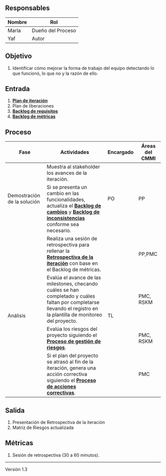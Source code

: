 ## Responsables
| Nombre    | Rol               |
| --------- | ----------------- |
| Marla     | Dueño del Proceso |
| Yaf       | Autor             |

## Objetivo
1. Identificar cómo mejorar la forma de trabajo del equipo detectando lo que funcionó, lo que no y la razón de ello.

## Entrada 
1. **[Plan de iteración](https://docs.google.com/spreadsheets/d/10jles4oKMwJUHPutNXLaHZ7kg8zFZ9TdrAVAJlUmjfU/edit#gid=753031204)**
2. Plan de liberaciones
3. **[Backlog de requisitos](https://docs.google.com/spreadsheets/d/1o6jLgBaUGFCco-8gIZqd8Ng3zqUKfJYZudfaI9Bqu-0/edit#gid=1630941258)**
4. **[Backlog de métricas](https://docs.google.com/spreadsheets/d/1RpU0kmGCRSH35LN6ZTPPkAXsNAeiS_OLvBdqoJsp060/edit#gid=297985474)**

## Proceso
<table>
  <thead>
    <tr>
      <th>Fase</th>
      <th>Actividades</th>
      <th>Encargado</th>
      <th>Áreas del CMMI</th>
    </tr>
  </thead>
  <tbody>
     <tr>
        <td rowspan="2">Demostración de la solución</td>
        <td>Muestra al stakeholder los avances de la iteración.</td>
        <td rowspan="2">PO</td>
        <td rowspan="2">PP</td>
    </tr>
    <tr>
        <td>Si se presenta un cambio en las funcionalidades, actualiza el <strong><a href="https://docs.google.com/spreadsheets/d/1o6jLgBaUGFCco-8gIZqd8Ng3zqUKfJYZudfaI9Bqu-0/edit#gid=1185110039">Backlog de cambios</a></strong> y <strong><a href="https://docs.google.com/spreadsheets/d/1o6jLgBaUGFCco-8gIZqd8Ng3zqUKfJYZudfaI9Bqu-0/edit#gid=142199667">Backlog de inconsistencias</a></strong> conforme sea necesario.</td>
     </tr>
     <tr>
         <td rowspan="4">Análisis</td>
         <td>Realiza una sesión de retrospectiva para rellenar la <strong><a href="https://docs.google.com/presentation/d/1U08JwlISDmeyeUz-c2EplvUdz_375Qv3ShD0TSTIUqA/edit#slide=id.p1">Retrospectiva de la iteración</a></strong> con base en el Backlog de métricas.</td>
         <td rowspan="4">TL</td>
         <td>PP,PMC</td>
    </tr>
    <tr>
        <td>Evalúa el avance de las milestones, checando cuáles se han completado y cuáles faltan por completarse llevando el registro en la plantilla de monitoreo del proyecto.</td>
        <td>PMC, RSKM</td>
    </tr>
    <tr>
        <td>Evalúa los riesgos del proyecto siguiendo el <strong><a href="https://github.com/novaDepto/Nova/wiki/Proceso-de-gesti%C3%B3n-de-riesgos">Proceso de gestión de riesgos</a></strong>.</td>
        <td>PMC, RSKM</td>
    </tr>
    <tr>
        <td>Si el plan del proyecto se atrasó al fin de la iteración, genera una acción correctiva siguiendo el <strong><a href="https://github.com/novaDepto/Nova/wiki/Proceso-de-acciones-correctivas">Proceso de acciones correctivas</a></strong>.</td>
        <td>PMC</td>
    </tr>
  </tbody>
</table>


## Salida
1. Presentación de Retrospectiva de la iteración
2. Matriz de Riesgos actualizada

## Métricas
1. Sesión de retrospectiva (30 a 60 minutos).

***
Versión 1.3
